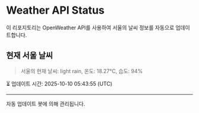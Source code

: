 
# Weather API Status

이 리포지토리는 OpenWeather API를 사용하여 서울의 날씨 정보를 자동으로 업데이트합니다.

## 현재 서울 날씨
> 서울의 현재 날씨: light rain, 온도: 18.27°C, 습도: 94%

⏳ 업데이트 시간: 2025-10-10 05:43:55 (UTC)

---
자동 업데이트 봇에 의해 관리됩니다.
